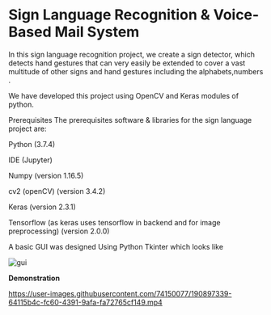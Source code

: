 # Sign Language Recognition & Voice-Based Mail System

In this sign language recognition project, we create a sign detector, which detects hand gestures that can very easily be extended to cover a vast multitude of other
signs and hand gestures including the alphabets,numbers .

We have developed this project using OpenCV and Keras modules of python.

Prerequisites
The prerequisites software & libraries for the sign language project are:

Python (3.7.4)

IDE (Jupyter)

Numpy (version 1.16.5)

cv2 (openCV) (version 3.4.2)

Keras (version 2.3.1)

Tensorflow (as keras uses tensorflow in backend and for image preprocessing) (version 2.0.0)


A basic GUI was designed Using Python Tkinter  which looks like 

![gui](https://user-images.githubusercontent.com/74150077/190896549-bbdc11d9-d953-4fb5-afbc-b31211b55f14.png)



**Demonstration**




https://user-images.githubusercontent.com/74150077/190897339-64115b4c-fc60-4391-9afa-fa72765cf149.mp4




